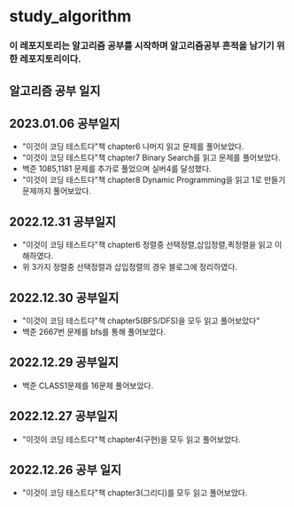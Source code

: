 # study_algorithm
### 이 레포지토리는 알고리즘 공부를 시작하며 알고리즘공부 흔적을 남기기 위한 레포지토리이다.
 
## 알고리즘 공부 일지

## 2023.01.06 공부일지
- "이것이 코딩 테스트다"책 chapter6 나머지 읽고 문제를 풀어보았다.
- "이것이 코딩 테스트다"책 chapter7 Binary Search를 읽고 문제를 풀어보았다.
- 백준 1085,1181 문제를 추가로 풀었으며 실버4를 달성했다.
- "이것이 코딩 테스트다"책 chapter8 Dynamic Programming을 읽고 1로 만들기문제까지 풀어보았다.

## 2022.12.31 공부일지
- "이것이 코딩 테스트다"책 chapter6 정렬중 선택정렬,삽입정렬,퀵정렬을 읽고 이해하였다.
- 위 3가지 정렬중 선택정렬과 삽입정렬의 경우 블로그에 정리하였다.

## 2022.12.30 공부일지
- "이것이 코딩 테스트다"책 chapter5(BFS/DFS)을 모두 읽고 풀어보았다"
- 백준 2667번 문제를 bfs를 통해 풀어보았다.

## 2022.12.29 공부일지
- 백준 CLASS1문제를 16문제 풀어보았다.

## 2022.12.27 공부일지
- "이것이 코딩 테스트다"책 chapter4(구현)을 모두 읽고 풀어보았다.
 
## 2022.12.26 공부 일지
- "이것이 코딩 테스트다"책 chapter3(그리디)를 모두 읽고 풀어보았다.
